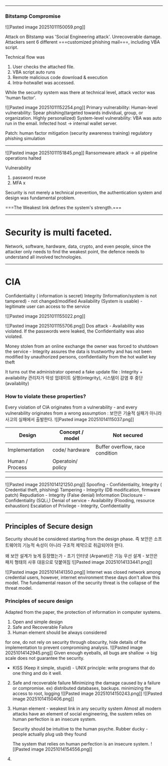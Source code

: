 
----
### Bitstamp Compromise
![[Pasted image 20251011150059.png]]

Attack on Bitstamp was 'Social Engineering attack'. Unrecoverable damage. 
Attackers sent 6 different ===customized phishing mail===, including VBA script. 

Technical flow was
1. User checks the attached file.
2. VBA script auto runs
3. Remote malicious code download & execution
4. Intra-hotwallet was accessed. 

While the security system was there at technical level, attack vector was 'human factor'.

![[Pasted image 20251011152254.png]]
Primary vulnerability: 
	Human-level vulnerability: Spear phishing(targeted towards individual, group, or organization. Highly personalized)
	System-level vulnerability: VBA was auto run in the email. Infected host -> internal wallet server. 

Patch:
	human factor mitigation (security awareness training)
	regulatory phishing simulation



---
![[Pasted image 20251011151845.png]]
Ransomeware attack -> all pipeline operations halted

Vulnerability
1. password reuse
2. MFA x

Security is not merely a technical prevention, the authentication system and design was fundamental problem. 

===The Weakest link defines the system's strength.===

---
<h1> Security is multi faceted. </h1>
Network, software, hardware, data, crypto, and even people, since the attacker only needs to find the weakest point, the defence needs to understand all involved technologies. 

---
# CIA
Confidentiality ( information is secret)
Integrity (Information/system is not tampered) - not changed/modified
Availability (System is usable) - legitimate user can access to the service

![[Pasted image 20251011155022.png]]

![[Pasted image 20251011155706.png]]
Dos attack - Availability was violated. If the passwords were leaked, the Confidentiality was also violated.

Money stolen from an online exchange the owner was forced to shutdown the service - Integrity assures the data is trustworthy and has not been modified by unauthorized persons, confidentiality from the hot wallet key theft

It turns out the administrator opened a fake update file : Integrity + availability 
관리자가 악성 업데이트 실행(integrity), 시스템이 감염 후 중단(availablity)



### How to violate these properties?

Every violation of CIA originates from a vulnerability - and every vulnerability originates from a wrong assumption : 보안은 기술적 실패가 아니라 사고의 실패에서 출발한다.
![[Pasted image 20251014115037.png]]

| Design          | Concept / model   | Not secured                     |
| --------------- | ----------------- | ------------------------------- |
| Implementation  | code/ hardware    | Buffer overflow, race condition |
| Human / Process | Operatoin/ policy |                                 |

----
![[Pasted image 20251014121250.png]]
Spoofing - Confidentiality, Integrity ( Credential theft, phishing)
Tampering - Integrity (DB modification, firmware patch)
Repudiation - Integrity (False denial)
Information Disclosure - Confidentiality (SQLi,)
Denial of service - Availability (Flooding, resource exhaustion)
Escalation of Privilege - Integrity, Confidentiality 

---
## Principles of Secure design
Security should be considered starting from the design phase. 즉 보안은 소프트웨어의 기능적 속성이 아니라 구조적 제약으로 취급되어야 한다. 

왜 보안 설계가 늦게 등장했는가 - 초기 인터넷 (Arpanet)은 기능 우선 설계 - 보안은 패치 형태의 사후 대응으로 덧붙여짐
![[Pasted image 20251014133441.png]]

![[Pasted image 20251014141350.png]]
Internet was closed network among credential users, however, internet environment these days don't allow this model. The fundamental reason of the security threat is the collapse of the threat model.

### Principles of secure design

Adapted from the paper, the protection of information in computer systems. 

1. Open and simple design
2. Safe and Recoverable Failure
3. Human element should be always considered
<div></div>

for one, do not rely on security through obscurity, hide details of the implementation to prevent compromising analysis. 
![[Pasted image 20251014142945.png]]
Given enough eyeballs, all bugs are shallow -> big scale does not guarantee the security. 

- KISS (Keep it simple, stupid) - UNIX principle: write programs that do one thing and do it well. 

2. Safe and recoverable failure
   Minimizing the damage caused by a failure or compromise. 
   ex) distributed databases, backups. minimizing the access to root, logging
![[Pasted image 20251014150243.png]]
![[Pasted image 20251014150406.png]]

3) Human element - weakest link in any security system
   Almost all modern attacks have an element of social engineering, the sustem relies on human perfection is an insecure system.
   
   Security should be intuitive to the human psyche. 
   Rubber ducky - people actually plug usb they found 
   
   The system that relies on human perfection is an insecure system. 
   ![[Pasted image 20251014154556.png]]
4) 